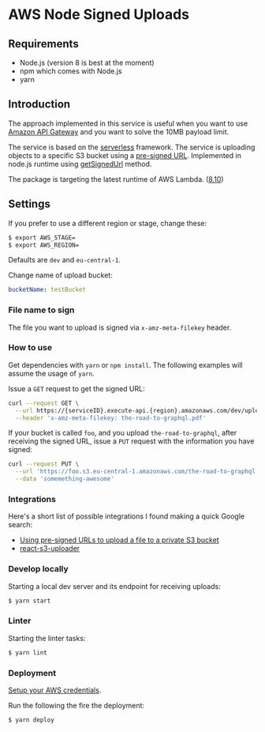 <!--
title: 'AWS Node Signed Uploads'
description: 'The approach implemented in this service is useful when you want to use Amazon API Gateway and you want to solve the 10MB payload limit'
framework: v1
platform: AWS
language: nodeJS
priority: 10
authorLink: 'https://github.com/kalinchernev'
authorName: 'Kalin Chernev'
authorAvatar: 'https://avatars3.githubusercontent.com/u/1923476?v=4&s=140'
-->

# AWS Node Signed Uploads

## Requirements

* Node.js (version 8 is best at the moment)
* npm which comes with Node.js
* yarn

## Introduction

The approach implemented in this service is useful when you want to use [Amazon API Gateway](https://aws.amazon.com/api-gateway/) and you want to solve the 10MB payload limit.

The service is based on the [serverless](https://serverless.com/) framework. The service is uploading objects to a specific S3 bucket using a [pre-signed URL](http://docs.aws.amazon.com/AmazonS3/latest/dev/PresignedUrlUploadObject.html). Implemented in node.js runtime using [getSignedUrl](http://docs.aws.amazon.com/AWSJavaScriptSDK/latest/AWS/S3.html#getSignedUrl-property) method.

The package is targeting the latest runtime of AWS Lambda. ([8.10](https://aws.amazon.com/blogs/compute/node-js-8-10-runtime-now-available-in-aws-lambda/))

## Settings

If you prefer to use a different region or stage, change these:

```sh
$ export AWS_STAGE=
$ export AWS_REGION=
```

Defaults are `dev` and `eu-central-1`.

Change name of upload bucket:

```yaml
bucketName: testBucket
```

### File name to sign

The file you want to upload is signed via `x-amz-meta-filekey` header.

### How to use

Get dependencies with `yarn` or `npm install`. The following examples will assume the usage of `yarn`.

Issue a `GET` request to get the signed URL:

```sh
curl --request GET \
  --url https://{serviceID}.execute-api.{region}.amazonaws.com/dev/upload \
  --header 'x-amz-meta-filekey: the-road-to-graphql.pdf'
```

If your bucket is called `foo`, and you upload `the-road-to-graphql`, after receiving the signed URL, issue a `PUT` request with the information you have signed:

```sh
curl --request PUT \
  --url 'https://foo.s3.eu-central-1.amazonaws.com/the-road-to-graphql.pdf?X-Amz-SignedHeaders=host&X-Amz-Signature=the-signature&X-Amz-Security-Token=the-token&X-Amz-Expires=30&X-Amz-Date=20181210T113015Z&X-Amz-Credential=something10%2Feu-central-1%2Fs3%2Faws4_request&X-Amz-Algorithm=AWS4-HMAC-SHA256' \
  --data 'somemething-awesome'
```

### Integrations

Here's a short list of possible integrations I found making a quick Google search:

* [Using pre-signed URLs to upload a file to a private S3 bucket](https://sanderknape.com/2017/08/using-pre-signed-urls-upload-file-private-s3-bucket/)
* [react-s3-uploader](https://www.npmjs.com/package/react-s3-uploader)

### Develop locally

Starting a local dev server and its endpoint for receiving uploads:

```bash
$ yarn start
```

### Linter

Starting the linter tasks:

```bash
$ yarn lint
```

### Deployment

[Setup your AWS credentials](https://serverless.com/framework/docs/providers/aws/guide/credentials/).

Run the following the fire the deployment:

```bash
$ yarn deploy
```
